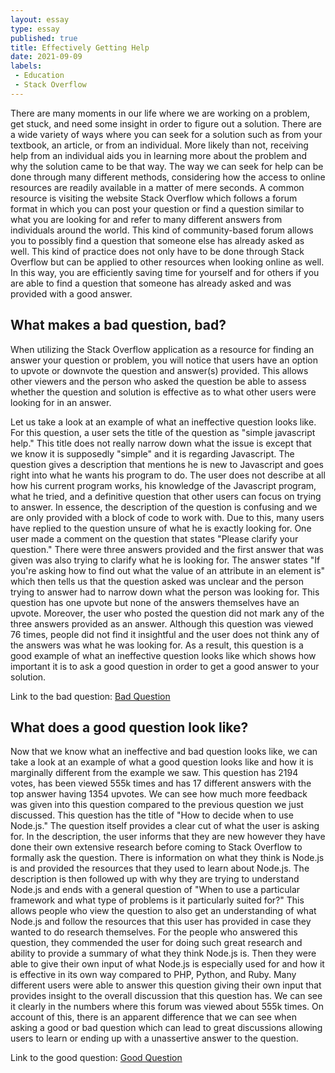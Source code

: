 ```yaml
---
layout: essay
type: essay
published: true
title: Effectively Getting Help
date: 2021-09-09
labels:
 - Education
 - Stack Overflow
---
```


There are many moments in our life where we are working on a problem, get stuck, and need some insight in order to figure out a solution. There are a wide variety of ways where you can seek for a solution such as from your textbook, an article, or from an individual. More likely than not, receiving help from an individual aids you in learning more about the problem and why the solution came to be that way. The way we can seek for help can be done through many different methods, considering how the access to online resources are readily available in a matter of mere seconds. A common resource is visiting the website Stack Overflow which follows a forum format in which you can post your question or find a question similar to what you are looking for and refer to many different answers from individuals around the world. This kind of community-based forum allows you to possibly find a question that someone else has already asked as well. This kind of practice does not only have to be done through Stack Overflow but can be applied to other resources when looking online as well. In this way, you are efficiently saving time for yourself and for others if you are able to find a question that someone has already asked and was provided with a good answer. 

## What makes a bad question, bad?
When utilizing the Stack Overflow application as a resource for finding an answer your question or problem, you will notice that users have an option to upvote or downvote the question and answer(s) provided. This allows other viewers and the person who asked the question be able to assess whether the question and solution is effective as to what other users were looking for in an answer. 

Let us take a look at an example of what an ineffective question looks like. For this question, a user sets the title of the question as "simple javascript help." This title does not really narrow down what the issue is except that we know it is supposedly "simple" and it is regarding Javascript. The question gives a description that mentions he is new to Javascript and goes right into what he wants his program to do. The user does not describe at all how his current program works, his knowledge of the Javascript program, what he tried, and a definitive question that other users can focus on trying to answer. In essence, the description of the question is confusing and we are only provided with a block of code to work with. Due to this, many users have replied to the question unsure of what he is exactly looking for. One user made a comment on the question that states "Please clarify your question." There were three answers provided and the first answer that was given was also trying to clarify what he is looking for. The answer states "If you're asking how to find out what the value of an attribute in an element is" which then tells us that the question asked was unclear and the person trying to answer had to narrow down what the person was looking for. This question has one upvote but none of the answers themselves have an upvote. Moreover, the user who posted the question did not mark any of the three answers provided as an answer. Although this question was viewed 76 times, people did not find it insightful and the user does not think any of the answers was what he was looking for. As a result, this question is a good example of what an ineffective question looks like which shows how important it is to ask a good question in order to get a good answer to your solution. 

Link to the bad question: [Bad Question](https://stackoverflow.com/questions/6948765/simple-javascript-help)

## What does a good question look like?
Now that we know what an ineffective and bad question looks like, we can take a look at an example of what a good question looks like and how it is marginally different from the example we saw. This question has 2194 votes, has been viewed 555k times and has 17 different answers with the top answer having 1354 upvotes. We can see how much more feedback was given into this question compared to the previous question we just discussed. This question has the title of "How to decide when to use Node.js." The question itself provides a clear cut of what the user is asking for. In the description, the user informs that they are new however they have done their own extensive research before coming to Stack Overflow to formally ask the question. There is information on what they think is Node.js is and provided the resources that they used to learn about Node.js. The description is then followed up with why they are trying to understand Node.js and ends with a general question of "When to use a particular framework and what type of problems is it particularly suited for?" This allows people who view the question to also get an understanding of what Node.js and follow the resources that this user has provided in case they wanted to do research themselves. For the people who answered this question, they commended the user for doing such great research and ability to provide a summary of what they think Node.js is. Then they were able to give their own input of what Node.js is especially used for and how it is effective in its own way compared to PHP, Python, and Ruby. Many different users were able to answer this question giving their own input that provides insight to the overall discussion that this question has. We can see it clearly in the numbers where this forum was viewed about 555k times. On account of this, there is an apparent difference that we can see when asking a good or bad question which can lead to great discussions allowing users to learn or ending up with a unassertive answer to the question.

Link to the good question: [Good Question](https://stackoverflow.com/questions/5062614/how-to-decide-when-to-use-node-js)

&nbsp;
&nbsp;
